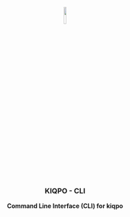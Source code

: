 <p align="center">
  <img width='10%' src='https://www.linkpicture.com/q/icon-kiqpo.png' />
</p>
<h3 align="center" >KIQPO - CLI</h3>
<b align="center">
    <p align="center">Command Line Interface (CLI) for kiqpo</p>
</b>